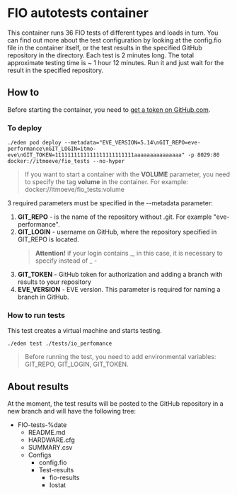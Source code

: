 # FIO autotests container

This container runs 36 FIO tests of different types and loads in turn. You can find out more about the test configuration by looking at the config.fio file in the container itself, or the test results in the specified GitHub repository in the directory. Each test is 2 minutes long. The total approximate testing time is ~ 1 hour 12 minutes. Run it and just wait for the result in the specified repository.

## How to

Before starting the container, you need to [get a token on GitHub.com](https://docs.github.com/en/free-pro-team@latest/github/authenticating-to-github/creating-a-personal-access-token).

### To deploy

```console
./eden pod deploy --metadata="EVE_VERSION=5.14\nGIT_REPO=eve-performance\nGIT_LOGIN=itmo-eve\nGIT_TOKEN=1111111111111111111111111aaaaaaaaaaaaaaa" -p 8029:80 docker://itmoeve/fio_tests --no-hyper
```

> If you want to start a container with the **VOLUME** parameter, you need to specify the tag **volume** in the container. For example: docker://itmoeve/fio_tests:volume

3 required parameters must be specified in the --metadata parameter:

1. **GIT_REPO** - is the name of the repository without .git. For example "eve-performance".
2. **GIT_LOGIN** - username on GitHub, where the repository specified in GIT_REPO is located.
    > **Attention!** if your login contains _, in this case, it is necessary to specify instead of _ -
3. **GIT_TOKEN** - GitHub token for authorization and adding a branch with results to your repository
4. **EVE_VERSION** - EVE version. This parameter is required for naming a branch in GitHub.

### How to run tests

This test creates a virtual machine and starts testing.

```console
./eden test ./tests/io_perfomance
```

>Before running the test, you need to add environmental variables: GIT_REPO, GIT_LOGIN, GIT_TOKEN.

## About results

At the moment, the test results will be posted to the GitHub repository in a new branch and will have the following tree:

- FIO-tests-%date
  - README.md
  - HARDWARE.cfg
  - SUMMARY.csv
  - Configs
    - config.fio
    - Test-results
      - fio-results
      - Iostat
